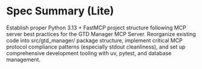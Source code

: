 # Spec Summary (Lite)

Establish proper Python 3.13 + FastMCP project structure following MCP server best practices for the GTD Manager MCP Server. Reorganize existing code into src/gtd_manager/ package structure, implement critical MCP protocol compliance patterns (especially stdout cleanliness), and set up comprehensive development tooling with uv, pytest, and database management.